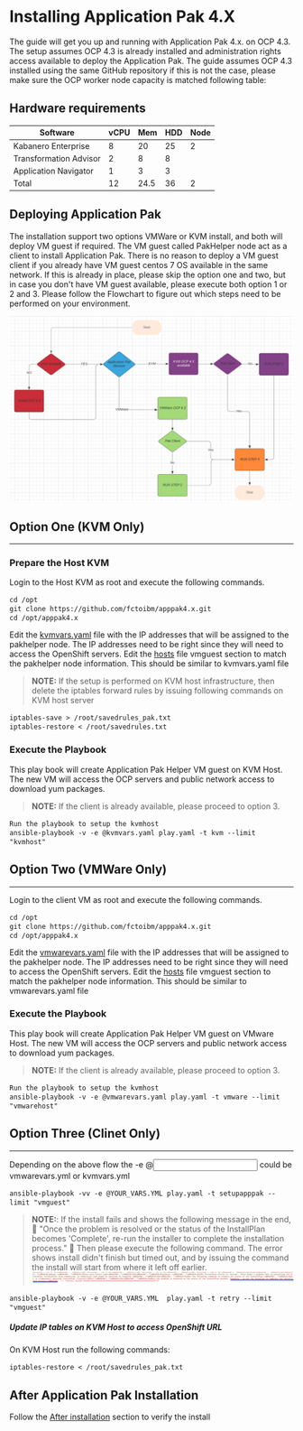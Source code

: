 Installing Application Pak  4.X 
===============================


The guide will get you up and running with Application Pak 4.x. on OCP 4.3. The setup assumes OCP 4.3 is already installed and administration rights access available to deploy the Application Pak.
The guide assumes OCP 4.3 installed using the same GitHub repository if this is not the case, please make sure the OCP worker node capacity is matched following table:  

## Hardware requirements

| Software      | vCPU   | Mem  | HDD | Node
| ------          | ------ |----  | --- | ------ |
| Kabanero Enterprise | 8  | 20 | 25 | 2|
| Transformation Advisor | 2  | 8 | 8 |  |
| Application Navigator |  1 | 3 | 3 |  |
| Total |  12 | 24.5 | 36 | 2 |


Deploying Application Pak
------------------------------------

The installation support two options VMWare or KVM install, and both will deploy VM guest if required. The VM guest called PakHelper node act as a client to install Application Pak. There is no reason to deploy a VM guest client if you already have VM guest centos 7 OS available in the same network. If this is already in place, please skip the option one and two, but in case you don't have VM guest available, please execute both option 1 or 2 and 3. Please follow the Flowchart to figure out which steps need to be performed on your environment.

![Flow Chart](images/flow_chart.png)
 
Option One (KVM Only)
--------------------
--------------------

### Prepare the Host KVM ####

Login to the Host KVM as root and execute the following commands.
```
cd /opt
git clone https://github.com/fctoibm/apppak4.x.git
cd /opt/apppak4.x
```

Edit the [kvmvars.yaml](./kvmvars.yaml) file with the IP addresses that will be assigned to the pakhelper node. The IP addresses need to be right since they will need to access the OpenShift servers.
Edit the [hosts](./hosts) file vmguest section to match the pakhelper node information. This should be similar to kvmvars.yaml file


> **NOTE:** If the setup is performed on KVM host infrastructure, then delete the iptables forward rules by issuing following commands on KVM host server

```
iptables-save > /root/savedrules_pak.txt
iptables-restore < /root/savedrules.txt
```

### Execute the Playbook ###
 
This play book will create Application Pak Helper VM guest on KVM Host. The new VM will access the OCP servers and  public network access to download yum packages.

> **NOTE:** If the client is already available, please proceed to option 3.

```
Run the playbook to setup the kvmhost
ansible-playbook -v -e @kvmvars.yaml play.yaml -t kvm --limit "kvmhost"
```



Option Two (VMWare Only)
-----------------------
-----------------------
Login to the client VM as root and execute the following commands.
```
cd /opt
git clone https://github.com/fctoibm/apppak4.x.git
cd /opt/apppak4.x
```

Edit the [vmwarevars.yaml](./vmwarevars.yaml) file with the IP addresses that will be assigned to the pakhelper node. The IP addresses need to be right since they will need to access the OpenShift servers.
Edit the [hosts](./hosts) file vmguest section to match the pakhelper node information. This should be similar to vmwarevars.yaml file


### Execute the Playbook ###
 
This play book will create Application Pak Helper VM guest on VMware Host. The new VM will access the OCP servers and  public network access to download yum packages.


> **NOTE:** If the client is already available, please proceed to option 3.

```
Run the playbook to setup the kvmhost
ansible-playbook -v -e @vmwarevars.yaml play.yaml -t vmware --limit "vmwarehost"
```


Option Three (Clinet Only)
--------------------------
--------------------------
Depending on the above flow the -e @<input variable YOUR_VARS.YML> could be vmwarevars.yml or kvmvars.yml

```
ansible-playbook -vv -e @YOUR_VARS.YML play.yaml -t setupapppak --limit "vmguest"

```
> **NOTE:**: If the install fails and shows the following message in the end,  :red_circle: "Once the problem is resolved or the status of the InstallPlan becomes 'Complete', re-run the installer to complete the installation process."  :red_circle: Then please execute the following command. The error shows install didn't finish but timed out, and by issuing the command the install will start from where it left off earlier. 
![Install Fails](images/failed_install.png)


```
ansible-playbook -v -e @YOUR_VARS.YML  play.yaml -t retry --limit "vmguest"

```


##### Update IP tables on KVM Host to access OpenShift URL #####


On KVM Host run the following commands:
```
iptables-restore < /root/savedrules_pak.txt
```


After Application Pak Installation 
------------------------------------
Follow the [After installation](https://www.ibm.com/support/knowledgecenter/SSCSJL_4.x/install-icpa-cli.html/ "After installation link")  section to verify the install 


